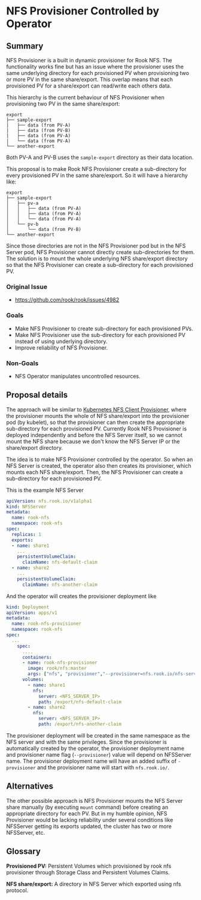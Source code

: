 # NFS Provisioner Controlled by Operator

## Summary

NFS Provisioner is a built in dynamic provisioner for Rook NFS. The functionality works fine but has an issue where the provisioner uses the same underlying directory for each provisioned PV when provisioning two or more PV in the same share/export. This overlap means that each provisioned PV for a share/export can read/write each others data.

This hierarchy is the current behaviour of NFS Provisioner when provisioning two PV in the same share/export:

```text
export
├── sample-export
|   ├── data (from PV-A)
|   ├── data (from PV-B)
|   ├── data (from PV-A)
|   └── data (from PV-A)
└── another-export
```

Both PV-A and PV-B uses the `sample-export` directory as their data location.

This proposal is to make Rook NFS Provisioner create a sub-directory for every provisioned PV in the same share/export. So it will have a hierarchy like:

```text
export
├── sample-export
│   ├── pv-a
│   │   ├── data (from PV-A)
│   │   ├── data (from PV-A)
│   │   └── data (from PV-A)
│   └── pv-b
│       └── data (from PV-B)
└── another-export
```

Since those directories are not in the NFS Provisioner pod but in the NFS Server pod, NFS Provisioner cannot directly create sub-directories for them. The solution is to mount the whole underlying NFS share/export directory so that the NFS Provisioner can create a sub-directory for each provisioned PV.

### Original Issue

- https://github.com/rook/rook/issues/4982

### Goals

- Make NFS Provisioner to create sub-directory for each provisioned PVs.
- Make NFS Provisioner use the sub-directory for each provisioned PV instead of using underlying directory.
- Improve reliability of NFS Provisioner.

### Non-Goals

- NFS Operator manipulates uncontrolled resources.

## Proposal details

The approach will be similar to [Kubernetes NFS Client Provisioner](https://github.com/kubernetes-incubator/external-storage/tree/master/nfs-client), where the provisioner mounts the whole of NFS share/export into the provisioner pod (by kubelet), so that the provisioner can then create the appropriate sub-directory for each provisioned PV. Currently Rook NFS Provisioner is deployed independently and before the NFS Server itself, so we cannot mount the NFS share because we don't know the NFS Server IP or the share/export directory.

The idea is to make NFS Provisioner controlled by the operator. So when an NFS Server is created, the operator also then creates its provisioner, which mounts each NFS share/export. Then, the NFS Provisioner can create a sub-directory for each provisioned PV.

This is the example NFS Server

```yaml
apiVersion: nfs.rook.io/v1alpha1
kind: NFSServer
metadata:
  name: rook-nfs
  namespace: rook-nfs
spec:
  replicas: 1
  exports:
  - name: share1
    ...
    persistentVolumeClaim:
      claimName: nfs-default-claim
  - name: share2
    ...
    persistentVolumeClaim:
      claimName: nfs-another-claim
```

And the operator will creates the provisioner deployment like

```yaml
kind: Deployment
apiVersion: apps/v1
metadata:
  name: rook-nfs-provisioner
  namespace: rook-nfs
spec:
  ...
    spec:
      ....
      containers:
      - name: rook-nfs-provisioner
        image: rook/nfs:master
        args: ["nfs", "provisioner","--provisioner=nfs.rook.io/nfs-server-provisioner"]
      volumes:
        - name: share1
          nfs:
            server: <NFS_SERVER_IP>
            path: /export/nfs-default-claim
        - name: share2
          nfs:
            server: <NFS_SERVER_IP>
            path: /export/nfs-another-claim
```

The provisioner deployment will be created in the same namespace as the NFS server and with the same privileges. Since the provisioner is automatically created by the operator, the provisioner deployment name and provisioner name flag (`--provisioner`) value will depend on NFSServer name. The provisioner deployment name will have an added suffix of `-provisioner` and the provisioner name will start with `nfs.rook.io/`.

## Alternatives

The other possible approach is NFS Provisioner mounts the NFS Server share manually (by executing `mount` command) before creating an appropriate directory for each PV. But in my humble opinion, NFS Provisioner would be lacking reliability under several conditions like NFSServer getting its exports updated, the cluster has two or more NFSServer, etc.

## Glossary

**Provisioned PV:** Persistent Volumes which provisioned by rook nfs provisioner through Storage Class and Persistent Volumes Claims.

**NFS share/export:** A directory in NFS Server which exported using nfs protocol.
